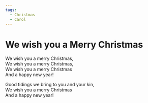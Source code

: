 ```yaml
---  
tags:  
  - Christmas  
  - Carol  
---  
```

# We wish you a Merry Christmas  
  
We wish you a merry Christmas,  
We wish you a merry Christmas,  
We wish you a merry Christmas  
And a happy new year!  

Good tidings we bring to you and your kin,  
We wish you a merry Christmas  
And a happy new year!  